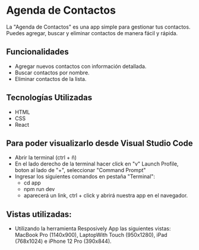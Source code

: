 # Agenda de Contactos

La "Agenda de Contactos" es una app simple para gestionar tus contactos. Puedes agregar, buscar y eliminar contactos de manera fácil y rápida.

## Funcionalidades

- Agregar nuevos contactos con información detallada.
- Buscar contactos por nombre.
- Eliminar contactos de la lista.


## Tecnologías Utilizadas

- HTML
- CSS
- React

## Para poder visualizarlo desde Visual Studio Code

- Abrir la terminal (ctrl + ñ)
- En el lado derecho de la terminal hacer click en "v" Launch Profile, boton al lado de "+", seleccionar "Command Prompt"
- Ingresar los siguientes comandos en pestaña "Terminal":
  - cd app
  - npm run dev
  - aparecerá un link, ctrl + click y abrirá nuestra app en el navegador.

## Vistas utilizadas:

- Utilizando la herramienta Resposively App las siguientes vistas: MacBook Pro (1140x900), LaptopWith Touch (950x1280), iPad (768x1024) e iPhone 12 Pro (390x844).
